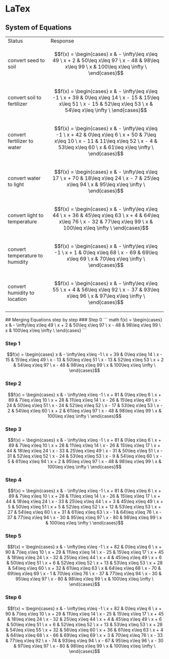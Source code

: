 # LaTex
## System of Equations
<table>
<tr>
<td> Status </td> <td> Response </td>
</tr>
<tr>
<td>
convert seed to soil
</td>
<td>

``` math
f(x) = \begin{cases}
x &   - \infty\leq x\leq 49 \
x + 2 &   50\leq x\leq 97 \
x - 48 &   98\leq x\leq 99 \
x &   100\leq x\leq \infty \
\end{cases}
```

</td>
</tr>
<tr>
<td>
convert soil to fertilizer
</td>
<td>

``` math
f(x) = \begin{cases}
x &   - \infty\leq x\leq -1 \
x + 39 &   0\leq x\leq 14 \
x - 15 &   15\leq x\leq 51 \
x - 15 &   52\leq x\leq 53 \
x &   54\leq x\leq \infty \
\end{cases}
```

</td>
</tr>
<tr>
<td>
convert fertilizer to water
</td>
<td>

``` math
f(x) = \begin{cases}
x &   - \infty\leq x\leq -1 \
x + 42 &   0\leq x\leq 6 \
x + 50 &   7\leq x\leq 10 \
x - 11 &   11\leq x\leq 52 \
x - 4 &   53\leq x\leq 60 \
x &   61\leq x\leq \infty \
\end{cases}
```

</td>
</tr>
<tr>
<td>
convert water to light
</td>
<td>

``` math
f(x) = \begin{cases}
x &   - \infty\leq x\leq 17 \
x + 70 &   18\leq x\leq 24 \
x - 7 &   25\leq x\leq 94 \
x &   95\leq x\leq \infty \
\end{cases}
```

</td>
</tr>
<tr>
<td>
convert light to temperature
</td>
<td>

``` math
f(x) = \begin{cases}
x &   - \infty\leq x\leq 44 \
x + 36 &   45\leq x\leq 63 \
x + 4 &   64\leq x\leq 76 \
x - 32 &   77\leq x\leq 99 \
x &   100\leq x\leq \infty \
\end{cases}
```

</td>
</tr>
<tr>
<td>
convert temperature to humidity
</td>
<td>

``` math
f(x) = \begin{cases}
x &   - \infty\leq x\leq -1 \
x + 1 &   0\leq x\leq 68 \
x - 69 &   69\leq x\leq 69 \
x &   70\leq x\leq \infty \
\end{cases}
```

</td>
</tr>
<tr>
<td>
convert humidity to location
</td>
<td>

``` math
f(x) = \begin{cases}
x &   - \infty\leq x\leq 55 \
x + 4 &   56\leq x\leq 92 \
x - 37 &   93\leq x\leq 96 \
x &   97\leq x\leq \infty \
\end{cases}
```

</td>
</tr>
</table>
## Merging Equations step by step
### Step 0
``` math
f(x) = \begin{cases}
x &   - \infty\leq x\leq 49 \
x + 2 &   50\leq x\leq 97 \
x - 48 &   98\leq x\leq 99 \
x &   100\leq x\leq \infty \
\end{cases}
```

### Step 1
``` math
f(x) = \begin{cases}
x &   - \infty\leq x\leq -1 \
x + 39 &   0\leq x\leq 14 \
x - 15 &   15\leq x\leq 49 \
x - 13 &   50\leq x\leq 51 \
x - 13 &   52\leq x\leq 53 \
x + 2 &   54\leq x\leq 97 \
x - 48 &   98\leq x\leq 99 \
x &   100\leq x\leq \infty \
\end{cases}
```

### Step 2
``` math
f(x) = \begin{cases}
x &   - \infty\leq x\leq -1 \
x + 81 &   0\leq x\leq 6 \
x + 89 &   7\leq x\leq 10 \
x + 28 &   11\leq x\leq 14 \
x - 26 &   15\leq x\leq 49 \
x - 24 &   50\leq x\leq 51 \
x - 24 &   52\leq x\leq 52 \
x - 17 &   53\leq x\leq 53 \
x - 2 &   54\leq x\leq 60 \
x + 2 &   61\leq x\leq 97 \
x - 48 &   98\leq x\leq 99 \
x &   100\leq x\leq \infty \
\end{cases}
```

### Step 3
``` math
f(x) = \begin{cases}
x &   - \infty\leq x\leq -1 \
x + 81 &   0\leq x\leq 6 \
x + 89 &   7\leq x\leq 10 \
x + 28 &   11\leq x\leq 14 \
x - 26 &   15\leq x\leq 17 \
x + 44 &   18\leq x\leq 24 \
x - 33 &   25\leq x\leq 49 \
x - 31 &   50\leq x\leq 51 \
x - 31 &   52\leq x\leq 52 \
x - 24 &   53\leq x\leq 53 \
x - 9 &   54\leq x\leq 60 \
x - 5 &   61\leq x\leq 94 \
x + 2 &   95\leq x\leq 97 \
x - 48 &   98\leq x\leq 99 \
x &   100\leq x\leq \infty \
\end{cases}
```

### Step 4
``` math
f(x) = \begin{cases}
x &   - \infty\leq x\leq -1 \
x + 81 &   0\leq x\leq 6 \
x + 89 &   7\leq x\leq 10 \
x + 28 &   11\leq x\leq 14 \
x - 26 &   15\leq x\leq 17 \
x + 44 &   18\leq x\leq 24 \
x - 33 &   25\leq x\leq 44 \
x + 3 &   45\leq x\leq 49 \
x + 5 &   50\leq x\leq 51 \
x + 5 &   52\leq x\leq 52 \
x + 12 &   53\leq x\leq 53 \
x + 27 &   54\leq x\leq 60 \
x + 31 &   61\leq x\leq 63 \
x - 1 &   64\leq x\leq 76 \
x - 37 &   77\leq x\leq 94 \
x - 30 &   95\leq x\leq 97 \
x - 80 &   98\leq x\leq 99 \
x &   100\leq x\leq \infty \
\end{cases}
```

### Step 5
``` math
f(x) = \begin{cases}
x &   - \infty\leq x\leq -1 \
x + 82 &   0\leq x\leq 6 \
x + 90 &   7\leq x\leq 10 \
x + 29 &   11\leq x\leq 14 \
x - 25 &   15\leq x\leq 17 \
x + 45 &   18\leq x\leq 24 \
x - 32 &   25\leq x\leq 44 \
x + 4 &   45\leq x\leq 49 \
x + 6 &   50\leq x\leq 51 \
x + 6 &   52\leq x\leq 52 \
x + 13 &   53\leq x\leq 53 \
x + 28 &   54\leq x\leq 60 \
x + 32 &   61\leq x\leq 63 \
x &   64\leq x\leq 68 \
x - 70 &   69\leq x\leq 69 \
x - 1 &   70\leq x\leq 76 \
x - 37 &   77\leq x\leq 94 \
x - 30 &   95\leq x\leq 97 \
x - 80 &   98\leq x\leq 99 \
x &   100\leq x\leq \infty \
\end{cases}
```

### Step 6
``` math
f(x) = \begin{cases}
x &   - \infty\leq x\leq -1 \
x + 82 &   0\leq x\leq 6 \
x + 90 &   7\leq x\leq 10 \
x + 29 &   11\leq x\leq 14 \
x - 25 &   15\leq x\leq 17 \
x + 45 &   18\leq x\leq 24 \
x - 32 &   25\leq x\leq 44 \
x + 4 &   45\leq x\leq 49 \
x + 6 &   50\leq x\leq 51 \
x + 6 &   52\leq x\leq 52 \
x + 13 &   53\leq x\leq 53 \
x + 28 &   54\leq x\leq 55 \
x + 32 &   56\leq x\leq 60 \
x + 36 &   61\leq x\leq 63 \
x + 4 &   64\leq x\leq 68 \
x - 66 &   69\leq x\leq 69 \
x + 3 &   70\leq x\leq 76 \
x - 33 &   77\leq x\leq 92 \
x - 74 &   93\leq x\leq 94 \
x - 67 &   95\leq x\leq 96 \
x - 30 &   97\leq x\leq 97 \
x - 80 &   98\leq x\leq 99 \
x &   100\leq x\leq \infty \
\end{cases}
```
